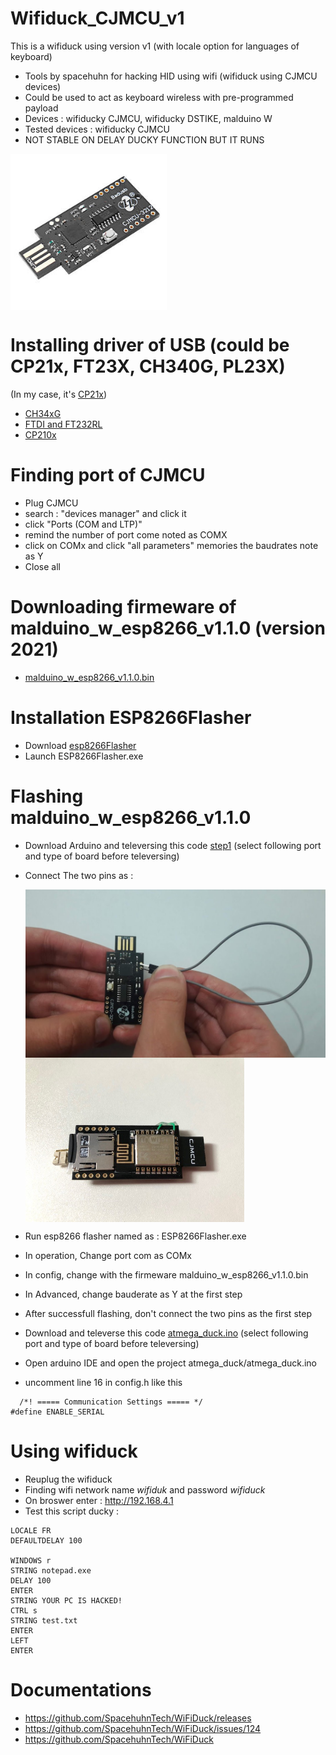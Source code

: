 # Wifiduck_CJMCU_v1
This is a wifiduck using version v1 (with locale option for languages of keyboard)  
* Tools by spacehuhn for hacking HID using wifi (wifiduck using CJMCU devices)
* Could be used to act as keyboard wireless with pre-programmed payload
* Devices : wifiducky CJMCU, wifiducky DSTIKE, malduino W
* Tested devices : wifiducky CJMCU
* NOT STABLE ON DELAY DUCKY FUNCTION BUT IT RUNS
<img src="https://github.com/SitrakaResearchAndPOC/Wifiduck_CJMCU_old/blob/main/cjmcu1.jpeg" width="250px" align="center">

# Installing driver of USB (could be CP21x, FT23X, CH340G, PL23X)
(In my case, it's [CP21x](https://drive.google.com/file/d/18dX5ws61_A4EaHKuIYNDSMMeMPuJHZG5/view?usp=drive_link))
* [CH34xG](https://www.wch-ic.com/downloads/CH341SER_ZIP.html)
* [FTDI and FT232RL](https://ftdichip.com/drivers/)
* [CP210x](https://www.silabs.com/developers/usb-to-uart-bridge-vcp-drivers)

# Finding port of CJMCU
* Plug CJMCU
* search : "devices manager" and click it
* click "Ports (COM and LTP)"
* remind the number of port come noted as COMX
* click on COMx and click "all parameters" memories the baudrates note as Y 
* Close all

# Downloading firmeware of malduino_w_esp8266_v1.1.0 (version 2021)
* [malduino_w_esp8266_v1.1.0.bin](https://drive.google.com/file/d/1SSjDP6GQkt_XkdyqZivZoHEdDv-dNrCT/view?usp=drive_link)
  
# Installation ESP8266Flasher
* Download [esp8266Flasher](https://drive.google.com/file/d/1YC0DqRsgMTjVpCc77wQt9xKFKphjFWGM/view?usp=drive_link)
* Launch ESP8266Flasher.exe

# Flashing malduino_w_esp8266_v1.1.0
* Download Arduino and televersing this code [step1](https://github.com/SitrakaResearchAndPOC/Wifiduck_CJMCU_old/blob/main/step1.ino)  (select following port and type of board before televersing) 
* Connect The two pins as :
  
    <img src="https://github.com/SitrakaResearchAndPOC/Wifiduck_CJMCU_old/blob/main/cjmcu2.jpeg" width="750px" align="center">
    <img src="https://github.com/SitrakaResearchAndPOC/Wifiduck_CJMCU_old/blob/main/cjmcu3.jpeg" width="350px" align="center"></img>

* Run esp8266 flasher named as  : ESP8266Flasher.exe
* In operation, Change port com as COMx
* In config, change with the firmeware malduino_w_esp8266_v1.1.0.bin
* In Advanced, change bauderate as Y at the first step
* After successfull flashing, don't connect the two pins as the first step
* Download and televerse this code [atmega_duck.ino](https://drive.google.com/file/d/1zHDqU84Nn2bEMdnKmmQQGBDXHRQz9c20/view?usp=drive_link)  (select following port and type of board before televersing)
* Open arduino IDE and open the project atmega_duck/atmega_duck.ino
* uncomment line 16 in config.h like this
```
  /*! ===== Communication Settings ===== */
#define ENABLE_SERIAL
```

# Using wifiduck
* Reuplug the wifiduck
* Finding wifi network name <i>wifiduk</i> and password <i>wifiduck</i>
* On broswer enter : http://192.168.4.1
* Test this script ducky :
```
LOCALE FR
DEFAULTDELAY 100

WINDOWS r
STRING notepad.exe
DELAY 100
ENTER
STRING YOUR PC IS HACKED!
CTRL s
STRING test.txt
ENTER
LEFT
ENTER
```
  
# Documentations
* https://github.com/SpacehuhnTech/WiFiDuck/releases
* https://github.com/SpacehuhnTech/WiFiDuck/issues/124
* https://github.com/SpacehuhnTech/WiFiDuck
